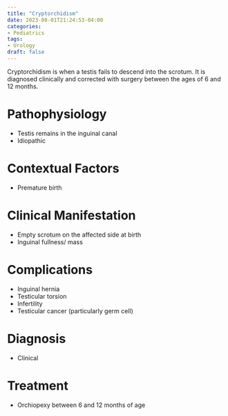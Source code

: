 ```yaml
---
title: "Cryptorchidism"
date: 2023-08-01T21:24:53-04:00
categories:
- Pediatrics
tags:
- Urology
draft: false
---
```

Cryptorchidism is when a testis fails to descend into the scrotum. It is diagnosed clinically and corrected with surgery between the ages of 6 and 12 months.

<!--more-->
# Pathophysiology
- Testis remains in the inguinal canal
- Idiopathic

# Contextual Factors
- Premature birth

# Clinical Manifestation
- Empty scrotum on the affected side at birth
- Inguinal fullness/ mass

# Complications
- Inguinal hernia
- Testicular torsion
- Infertility
- Testicular cancer (particularly germ cell)

# Diagnosis
- Clinical

# Treatment
- Orchiopexy between 6 and 12 months of age
